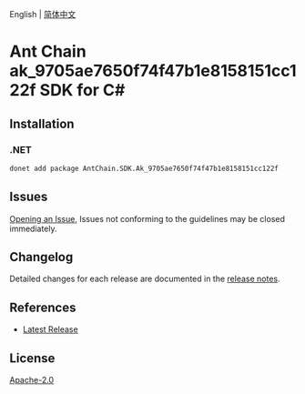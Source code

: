 English | [简体中文](README-CN.md)

# Ant Chain ak_9705ae7650f74f47b1e8158151cc122f SDK for C#

## Installation

### .NET

```bash
donet add package AntChain.SDK.Ak_9705ae7650f74f47b1e8158151cc122f
```

## Issues

[Opening an Issue](https://github.com/alipay/antchain-openapi-prod-sdk/issues/new), Issues not conforming to the guidelines may be closed immediately.

## Changelog

Detailed changes for each release are documented in the [release notes](./ChangeLog.md).

## References

* [Latest Release](https://github.com/alipay/antchain-openapi-prod-sdk/)

## License

[Apache-2.0](http://www.apache.org/licenses/LICENSE-2.0)

